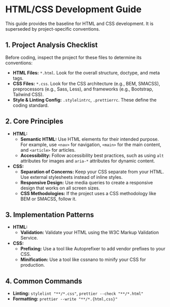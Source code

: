 # HTML/CSS Development Guide

This guide provides the baseline for HTML and CSS development. It is superseded by project-specific conventions.

## 1. Project Analysis Checklist

Before coding, inspect the project for these files to determine its conventions:

- **HTML Files:** `*.html`. Look for the overall structure, doctype, and meta tags.
- **CSS Files:** `*.css`. Look for the CSS architecture (e.g., BEM, SMACSS), preprocessors (e.g., Sass, Less), and frameworks (e.g., Bootstrap, Tailwind CSS).
- **Style & Linting Config:** `.stylelintrc`, `.prettierrc`. These define the coding standard.

## 2. Core Principles

- **HTML:**
  - **Semantic HTML:** Use HTML elements for their intended purpose. For example, use `<nav>` for navigation, `<main>` for the main content, and `<article>` for articles.
  - **Accessibility:** Follow accessibility best practices, such as using `alt` attributes for images and `aria-*` attributes for dynamic content.
- **CSS:**
  - **Separation of Concerns:** Keep your CSS separate from your HTML. Use external stylesheets instead of inline styles.
  - **Responsive Design:** Use media queries to create a responsive design that works on all screen sizes.
  - **CSS Methodologies:** If the project uses a CSS methodology like BEM or SMACSS, follow it.

## 3. Implementation Patterns

- **HTML:**
  - **Validation:** Validate your HTML using the W3C Markup Validation Service.
- **CSS:**
  - **Prefixing:** Use a tool like Autoprefixer to add vendor prefixes to your CSS.
  - **Minification:** Use a tool like cssnano to minify your CSS for production.

## 4. Common Commands

- **Linting:** `stylelint "**/*.css"`, `prettier --check "**/*.html"`
- **Formatting:** `prettier --write "**/*.{html,css}"`
